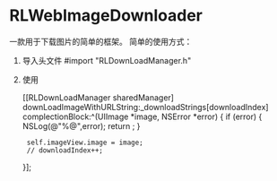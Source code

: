 # RLWebImageDownloader
 一款用于下载图片的简单的框架。
简单的使用方式：
1. 导入头文件
  #import "RLDownLoadManager.h"
  
2. 使用 
  
    [[RLDownLoadManager sharedManager] downLoadImageWithURLString:_downloadStrings[downloadIndex] complectionBlock:^(UIImage *image, NSError *error) {
        if (error) {
            NSLog(@"%@",error);
            return ;
        }
        
        self.imageView.image = image;
        // downloadIndex++;
    }];
